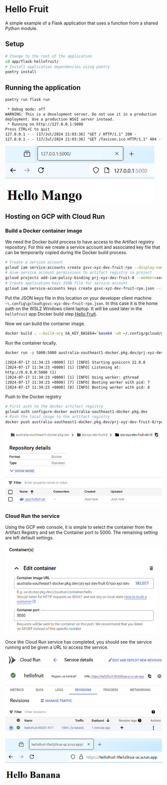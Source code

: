 # Hello Fruit

A simple example of a Flask application that uses a function from a shared Python module.

## Setup

```sh
# Change to the root of the application
cd app/flask-hellofruit/
# Install application dependencies using poetry
poetry install
```

## Running the application

```sh
poetry run flask run
```

```log
 * Debug mode: off
WARNING: This is a development server. Do not use it in a production deployment. Use a production WSGI server instead.
 * Running on http://127.0.0.1:5000
Press CTRL+C to quit
127.0.0.1 - - [17/Jul/2024 21:03:36] "GET / HTTP/1.1" 200 -
127.0.0.1 - - [17/Jul/2024 21:03:36] "GET /favicon.ico HTTP/1.1" 404 -
```

![](./img/hellofruit.png)

## Hosting on GCP with Cloud Run

### Build a Docker container image

We need the Docker build process to have access to the Artifact registry repository. For this we create a service account and associated key file that can be temporarily copied during the Docker build process.

```sh
# Create a service account
gcloud iam service-accounts create gsvc-xyz-dev-fruit-rpo --display-name "Artifact Registry Service Account"
# Give service account permissions to artifact registry in project
gcloud projects add-iam-policy-binding prj-xyz-dev-fruit-0 --member=serviceAccount:gsvc-xyz-dev-fruit-rpo@prj-xyz-dev-fruit-0.iam.gserviceaccount.com --role=roles/artifactregistry.reader
# Create application keys JSON file for service account
gcloud iam service-accounts keys create gsvc-xyz-dev-fruit-rpo.json --iam-account gsvc-xyz-dev-fruit-rpo@prj-xyz-dev-fruit-0.iam.gserviceaccount.com
```

Put the JSON keys file in this location on your developer client machine `~\.config\gcloud\gsvc-xyz-dev-fruit-rpo.json`.
In this case it is the home path on the WSL2 Windows client laptop.
It will be used later in the `hellofruit` app Docker build step [Hello Fruit](../app/hellofruit/docs/README.md).

Now we can build the container image.

```sh
docker build . --build-arg SA_KEY_BASE64=`base64 -w0 ~/.config/gcloud/gsvc-xyz-dev-fruit-rpo.json` -t australia-southeast1-docker.pkg.dev/prj-xyz-dev-fruit-0/rpo-xyz-dev-fruit-dkr-0/app/hellofruit:0.1
```

Run the container locally.

```sh
docker run -p 5000:5000 australia-southeast1-docker.pkg.dev/prj-xyz-dev-fruit-0/rpo-xyz-dev-fruit-dkr-0/app/hellofruit:0.1
```

```log
[2024-07-17 11:34:23 +0000] [1] [INFO] Starting gunicorn 22.0.0
[2024-07-17 11:34:23 +0000] [1] [INFO] Listening at: http://0.0.0.0:5000 (1)
[2024-07-17 11:34:23 +0000] [1] [INFO] Using worker: gthread
[2024-07-17 11:34:23 +0000] [7] [INFO] Booting worker with pid: 7
[2024-07-17 11:34:23 +0000] [8] [INFO] Booting worker with pid: 8
```

Push to the Docker registry

```sh
# First auth to the docker artifact registry
gcloud auth configure-docker australia-southeast1-docker.pkg.dev
# Push the local image to the artifact registry
docker push australia-southeast1-docker.pkg.dev/prj-xyz-dev-fruit-0/rpo-xyz-dev-fruit-dkr-0/app/hellofruit:0.1
```

![](./img/docker-registry.png)

### Cloud Run the service

Using the GCP web console, it is simple to select the container from the Artifact Registry and set the Container port to 5000. The remaining setting are left default settings.

![](./img/cloud-run-container-settings.png)

Once the Cloud Run service has completed, you should see the service running and be given a URL to access the service.

![](./img/cloud-run-service.png)

![](./img/cloud-run-instance.png)

